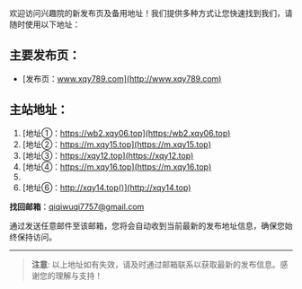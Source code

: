 欢迎访问兴趣院的新发布页及备用地址！我们提供多种方式让您快速找到我们，请随时使用以下地址：

## 主要发布页：
- [发布页：www.xqy789.com](http://www.xqy789.com)

## 主站地址：
1. [地址①：https://wb2.xqy06.top](https:/wb2.xqy06.top)
2. [地址②：https://m.xqy15.top](https://m.xqy15.top)
3. [地址③：https://xqy12.top](https://xqy12.top)
4. [地址④：https://m.xqy16.top](https://m.xqy16.top)
5. 
6. [地址⑥：http://xqy14.top()](http://xqy14.top)

 **找回邮箱**：qiqiwuqi7757@gmail.com

通过发送任意邮件至该邮箱，您将会自动收到当前最新的发布地址信息，确保您始终保持访问。

---

> **注意**: 以上地址如有失效，请及时通过邮箱联系以获取最新的发布信息。感谢您的理解与支持！
